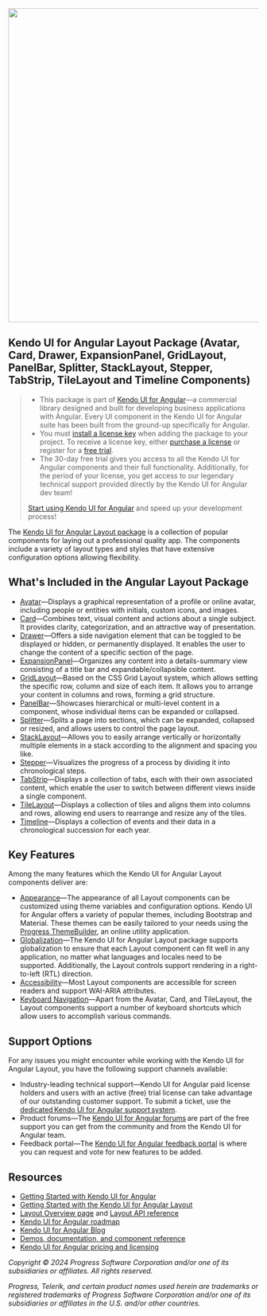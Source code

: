 <a href="https://www.telerik.com/kendo-angular-ui/" target="_blank">
<img width="631" src="https://www.telerik.com/kendo-angular-ui/npm-banner.svg">
</a>

## Kendo UI for Angular Layout Package (Avatar, Card, Drawer, ExpansionPanel, GridLayout, PanelBar, Splitter, StackLayout, Stepper, TabStrip, TileLayout and Timeline Components)

> * This package is part of [Kendo UI for Angular](https://www.telerik.com/kendo-angular-ui)&mdash;a commercial library designed and built for developing business applications with Angular. Every UI component in the Kendo UI for Angular suite has been built from the ground-up specifically for Angular.
> * You must [install a license key](https://www.telerik.com/kendo-angular-ui/my-license) when adding the package to your project. To receive a license key, either [purchase a license](https://www.telerik.com/purchase/kendo-ui) or register for a [free trial](https://www.telerik.com/download-login-v2-kendo-angular-ui).
> * The 30-day free trial gives you access to all the Kendo UI for Angular components and their full functionality. Additionally, for the period of your license, you get access to our legendary technical support provided directly by the Kendo UI for Angular dev team!
>
> [Start using Kendo UI for Angular](https://www.telerik.com/download-login-v2-kendo-angular-ui) and speed up your development process!

The [Kendo UI for Angular Layout package](https://www.telerik.com/kendo-angular-ui/components/layout/) is a collection of popular components for laying out a professional quality app. The components include a variety of layout types and styles that have extensive configuration options allowing flexibility.

## What's Included in the Angular Layout Package

* [Avatar](https://www.telerik.com/kendo-angular-ui/components/layout/avatar)&mdash;Displays a graphical representation of a profile or online avatar, including people or entities with initials, custom icons, and images.
* [Card](https://www.telerik.com/kendo-angular-ui/components/layout/card)&mdash;Combines text, visual content and actions about a single subject. It provides clarity, categorization, and an attractive way of presentation.
* [Drawer](https://www.telerik.com/kendo-angular-ui/components/layout/drawer)&mdash;Offers a side navigation element that can be toggled to be displayed or hidden, or permanently displayed. It enables the user to change the content of a specific section of the page.
* [ExpansionPanel](https://www.telerik.com/kendo-angular-ui/components/layout/expansionpanel)&mdash;Organizes any content into a details-summary view consisting of a title bar and expandable/collapsible content.
* [GridLayout](https://www.telerik.com/kendo-angular-ui/components/layout/gridlayout)&mdash;Based on the CSS Grid Layout system, which allows setting the specific row, column and size of each item. It allows you to arrange your content in columns and rows, forming a grid structure.
* [PanelBar](https://www.telerik.com/kendo-angular-ui/components/layout/panelbar)&mdash;Showcases hierarchical or multi-level content in a component, whose individual items can be expanded or collapsed.
* [Splitter](https://www.telerik.com/kendo-angular-ui/components/layout/splitter)&mdash;Splits a page into sections, which can be expanded, collapsed or resized, and allows users to control the page layout.
* [StackLayout](https://www.telerik.com/kendo-angular-ui/components/layout/stacklayout)&mdash;Allows you to easily arrange vertically or horizontally multiple elements in a stack according to the alignment and spacing you like. 
* [Stepper](https://www.telerik.com/kendo-angular-ui/components/layout/stepper)&mdash;Visualizes the progress of a process by dividing it into chronological steps.
* [TabStrip](https://www.telerik.com/kendo-angular-ui/components/layout/tabstrip)&mdash;Displays a collection of tabs, each with their own associated content, which enable the user to switch between different views inside a single component.
* [TileLayout](https://www.telerik.com/kendo-angular-ui/components/layout/tilelayout)&mdash;Displays a collection of tiles and aligns them into columns and rows, allowing end users to rearrange and resize any of the tiles.
* [Timeline](https://www.telerik.com/kendo-angular-ui/components/layout/timeline)&mdash;Displays a collection of events and their data in a chronological succession for each year.

## Key Features

Among the many features which the Kendo UI for Angular Layout components deliver are:

* [Appearance](https://www.telerik.com/kendo-angular-ui/components/layout/avatar/appearance)&mdash;The appearance of all Layout components can be customized using theme variables and configuration options. Kendo UI for Angular offers a variety of popular themes, including Bootstrap and Material. These themes can be easily tailored to your needs using the [Progress ThemeBuilder](https://www.telerik.com/themebuilder), an online utility application.
* [Globalization](https://www.telerik.com/kendo-angular-ui/components/inputs/globalization)&mdash;The Kendo UI for Angular Layout package supports globalization to ensure that each Layout component can fit well in any application, no matter what languages and locales need to be supported. Additionally, the Layout controls support rendering in a right-to-left (RTL) direction.
* [Accessibility](https://www.telerik.com/kendo-angular-ui/components/inputs/maskedtextbox/accessibility)&mdash;Most Layout components are accessible for screen readers and support WAI-ARIA attributes.
* [Keyboard Navigation](https://www.telerik.com/kendo-angular-ui/components/inputs/maskedtextbox/keyboard-navigation)&mdash;Apart from the Avatar, Card, and TileLayout, the Layout components support a number of keyboard shortcuts which allow users to accomplish various commands.

## Support Options

For any issues you might encounter while working with the Kendo UI for Angular Layout, you have the following support channels available:

* Industry-leading technical support&mdash;Kendo UI for Angular paid license holders and users with an active (free) trial license can take advantage of our outstanding customer support. To submit a ticket, use the [dedicated Kendo UI for Angular support system](https://www.telerik.com/account/support-tickets).
* Product forums&mdash;The [Kendo UI for Angular forums](https://www.telerik.com/forums/kendo-angular-ui) are part of the free support you can get from the community and from the Kendo UI for Angular team.
* Feedback portal&mdash;The [Kendo UI for Angular feedback portal](https://feedback.telerik.com/kendo-angular-ui) is where you can request and vote for new features to be added.

## Resources

* [Getting Started with Kendo UI for Angular](https://www.telerik.com/kendo-angular-ui/getting-started)
* [Getting Started with the Kendo UI for Angular Layout](https://www.telerik.com/kendo-angular-ui/components/layout/installation/getting-started)
* [Layout Overview page](https://www.telerik.com/kendo-angular-ui/components/layout) and [Layout API reference](https://www.telerik.com/kendo-angular-ui/components/layout/api)
* [Kendo UI for Angular roadmap](https://www.telerik.com/kendo-angular-ui/roadmap)
* [Kendo UI for Angular Blog](https://www.telerik.com/blogs/tag/kendo-ui-for-angular)
* [Demos, documentation, and component reference](https://www.telerik.com/kendo-angular-ui/components)
* [Kendo UI for Angular pricing and licensing](https://www.telerik.com/purchase/kendo-ui)

*Copyright © 2024 Progress Software Corporation and/or one of its subsidiaries or affiliates. All rights reserved.*

*Progress, Telerik, and certain product names used herein are trademarks or registered trademarks of Progress Software Corporation and/or one of its subsidiaries or affiliates in the U.S. and/or other countries.*
